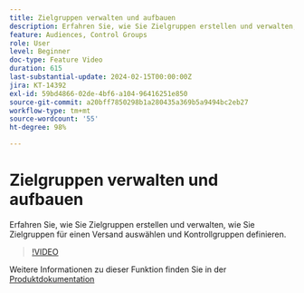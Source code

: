 ```yaml
---
title: Zielgruppen verwalten und aufbauen
description: Erfahren Sie, wie Sie Zielgruppen erstellen und verwalten, wie Sie Zielgruppen für einen Versand auswählen und Kontrollgruppen definieren.
feature: Audiences, Control Groups
role: User
level: Beginner
doc-type: Feature Video
duration: 615
last-substantial-update: 2024-02-15T00:00:00Z
jira: KT-14392
exl-id: 59bd4866-02de-4bf6-a104-96416251e850
source-git-commit: a20bff7850298b1a280435a369b5a9494bc2eb27
workflow-type: tm+mt
source-wordcount: '55'
ht-degree: 98%

---
```


# Zielgruppen verwalten und aufbauen

Erfahren Sie, wie Sie Zielgruppen erstellen und verwalten, wie Sie Zielgruppen für einen Versand auswählen und Kontrollgruppen definieren.

>[!VIDEO](https://video.tv.adobe.com/v/3453211/?learn=on&captions=ger)

Weitere Informationen zu dieser Funktion finden Sie in der [Produktdokumentation](https://experienceleague.adobe.com/docs/campaign-web/v8/audiences/audiences/create-audience.html?lang=de)
